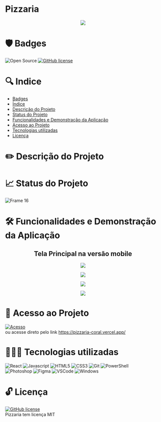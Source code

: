 # Pizzaria

<p align='center'>
  <img src='https://user-images.githubusercontent.com/108281436/196493821-dd3a6c60-81e1-453a-9707-17d3fddbd993.png'/>
<p/>

# 🛡️ Badges
![Open Source](https://img.shields.io/badge/OpenSource-%E2%9D%A4-green)
[![GitHub license](https://img.shields.io/github/license/Naereen/StrapDown.js.svg)](https://github.com/Naereen/StrapDown.js/blob/master/LICENSE)



# 🔍 Indice

* [Badges](https://github.com/elielgomes/Projeto-Pizzaria/blob/master/README.md#%EF%B8%8F-badges)
* [Índice](https://github.com/elielgomes/Projeto-Pizzaria/blob/master/README.md#-indice)
* [Descrição do Projeto](https://github.com/elielgomes/Projeto-Pizzaria/blob/master/README.md#%EF%B8%8F-descri%C3%A7%C3%A3o-do-projeto)
* [Status do Projeto](https://github.com/elielgomes/Projeto-Pizzaria/blob/master/README.md#-status-do-projeto)
* [Funcionalidades e Demonstração da Aplicação](https://github.com/elielgomes/Projeto-Pizzaria/blob/master/README.md#%EF%B8%8F-funcionalidades-e-demonstra%C3%A7%C3%A3o-da-aplica%C3%A7%C3%A3o)
* [Acesso ao Projeto](https://github.com/elielgomes/Projeto-Pizzaria/blob/master/README.md#-acesso-ao-projeto)
* [Tecnologias utilizadas](https://github.com/elielgomes/Projeto-Pizzaria/blob/master/README.md#-tecnologias-utilizadas)
* [Licença](https://github.com/elielgomes/Projeto-Pizzaria/blob/master/README.md#-licen%C3%A7a)

# ✏️ Descrição do Projeto

 
# 📈 Status do Projeto
![Frame 16](https://user-images.githubusercontent.com/108281436/192803852-d0a0e110-a351-4eb9-ad0e-95cb36a0bb49.png)

# 🛠️ Funcionalidades e Demonstração da Aplicação

<h2 align="center">
  Tela Principal na versão mobile
</h2>

<p align='center'>
  <img src="https://user-images.githubusercontent.com/108281436/196503873-8feeace4-729f-400d-8de3-bb11e15cdfbe.png"/>
</p>
  
<p align='center'>
  <img src="https://user-images.githubusercontent.com/108281436/196503839-d1768bd9-312b-4d12-88b0-69113db58abe.png"/>
</p>
    
<p align='center'>
  <img src="https://user-images.githubusercontent.com/108281436/196503846-3942e2a1-0668-4aad-8cbb-4f5ef8f60f0a.png"/>
</p>

<p align='center'>
  <img src="https://user-images.githubusercontent.com/108281436/196503853-aa191851-678c-4f4c-928c-b5bb5433c1e7.png"/>
</p>

# 🔑 Acesso ao Projeto

[![Acesso](https://user-images.githubusercontent.com/108281436/192802838-0c7abeda-f41a-4c34-86c7-ead30e2b223c.png)](https://pizzaria-coral.vercel.app/) <br>
ou acesse direto pelo link https://pizzaria-coral.vercel.app/

# 👨🏻‍💻 Tecnologias utilizadas

![React](https://img.shields.io/badge/react-%2320232a.svg?style=for-the-badge&logo=react&logoColor=%2361DAFB)
![Javascript](https://img.shields.io/badge/JavaScript-F7DF1E?style=for-the-badge&logo=javascript&logoColor=black)
![HTML5](https://img.shields.io/badge/HTML5-E34F26?style=for-the-badge&logo=html5&logoColor=white)
![CSS3](https://img.shields.io/badge/CSS3-1572B6?style=for-the-badge&logo=css3&logoColor=white)
![Git](https://img.shields.io/badge/Git-E34F26?style=for-the-badge&logo=git&logoColor=white)
![PowerShell](https://img.shields.io/badge/Powershell-2CA5E0?style=for-the-badge&logo=powershell&logoColor=white)
<br>
![Photoshop](https://img.shields.io/badge/Adobe%20Photoshop-31A8FF?style=for-the-badge&logo=Adobe%20Photoshop&logoColor=black)
![Figma](https://img.shields.io/badge/Figma-F24E1E?style=for-the-badge&logo=figma&logoColor=white)
![VSCode](https://img.shields.io/badge/Visual_Studio_Code-0078D4?style=for-the-badge&logo=visual%20studio%20code&logoColor=white)
![Windows](https://img.shields.io/badge/Windows-0078D6?style=for-the-badge&logo=windows&logoColor=white)

# 🔓 Licença

[![GitHub license](https://img.shields.io/github/license/Naereen/StrapDown.js.svg)](https://github.com/Naereen/StrapDown.js/blob/master/LICENSE) <br>
Pizzaria tem licença MIT
